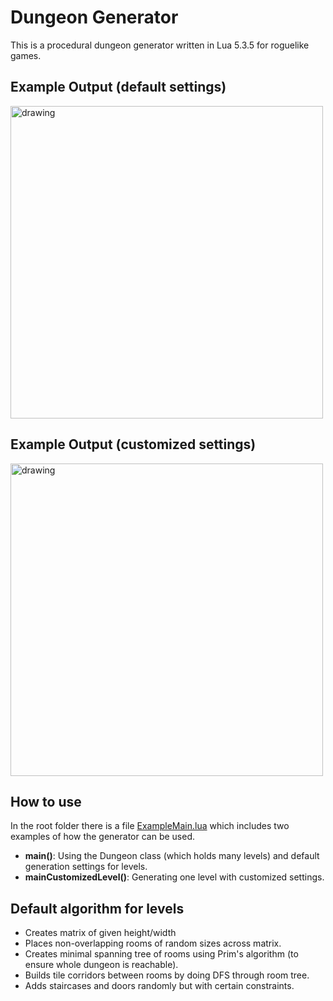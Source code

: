 # Dungeon Generator

This is a procedural dungeon generator written in Lua 5.3.5 for roguelike games.

## Example Output (default settings)
<img src="https://github.com/vronc/DungeonGen/blob/master/Images/defaultEx.png" alt="drawing" width="500"/>

## Example Output (customized settings)
<img src="https://github.com/vronc/DungeonGen/blob/master/Images/customizedEx.png" alt="drawing" width="500"/>

## How to use

In the root folder there is a file [ExampleMain.lua](https://github.com/vronc/DungeonGen/blob/master/ExampleMain.lua) which 
includes two examples of how the generator can be used. 
- __main()__: Using the Dungeon class (which holds many levels) and default generation settings for levels.
- __mainCustomizedLevel()__: Generating one level with customized settings.

## Default algorithm for levels

- Creates matrix of given height/width
- Places non-overlapping rooms of random sizes across matrix.
- Creates minimal spanning tree of rooms using Prim's algorithm (to ensure whole dungeon is reachable). 
- Builds tile corridors between rooms by doing DFS through room tree.
- Adds staircases and doors randomly but with certain constraints.
